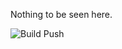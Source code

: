Nothing to be seen here.

![Build Push](https://github.com/disputechalice/gcr/actions/workflows/build-push.yml/badge.svg)
